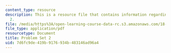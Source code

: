 ```yaml
---
content_type: resource
description: This is a resource file that contains information regarding problem set
  2.
file: /media/https%3A/open-learning-course-data-rc.s3.amazonaws.com/18-05-introduction-to-probability-and-statistics-spring-2014/7d6fc9de419b9176934b483146ad96a4_MIT18_05S14_ps2.pdf
file_type: application/pdf
resourcetype: Document
title: Problem Set 2
uid: 7d6fc9de-419b-9176-934b-483146ad96a4
---
```

